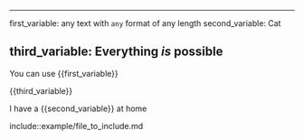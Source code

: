 ----
first_variable: any text with `any` format of any length
second_variable: Cat

third_variable: **Everything** _is_ possible 
----

You can use {{first_variable}}

{{third_variable}}

I have a {{second_variable}} at home

include::example/file_to_include.md
